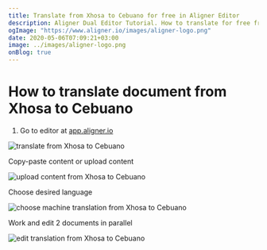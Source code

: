 ```yaml
---
title: Translate from Xhosa to Cebuano for free in Aligner Editor
description: Aligner Dual Editor Tutorial. How to translate for free from Xhosa to Cebuano. Aligner is multilingual document management platform. 
ogImage: "https://www.aligner.io/images/aligner-logo.png"
date: 2020-05-06T07:09:21+03:00
image: ../images/aligner-logo.png
onBlog: true
---
```


# How to translate document from Xhosa to Cebuano

1. Go to editor at [app.aligner.io](https://app.aligner.io "Aligner App web page")

![translate from Xhosa to Cebuano](../aligner-blank-editor.png "translate from Xhosa to Cebuano")

Copy-paste content or upload content

![upload content from Xhosa to Cebuano](../aligner-uploaded-document.png "upload content from Xhosa to Cebuano")

Choose desired language

![choose machine translation from Xhosa to Cebuano](../aligner-language-dropdown.png "choose machine translation from Xhosa to Cebuano")

Work and edit 2 documents in parallel

![edit translation from Xhosa to Cebuano](../aligner-double-sitded-editor.png "edit translation from Xhosa to Cebuano")

